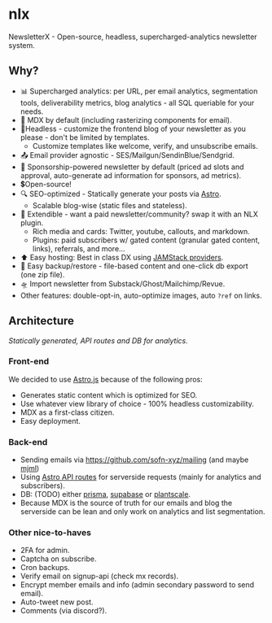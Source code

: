 # nlx
NewsletterX - Open-source, headless, supercharged-analytics newsletter system.

## Why?

- 📊 Supercharged analytics: per URL, per email analytics, segmentation tools, deliverability metrics, blog analytics - all SQL queriable for your needs.
- 📝 MDX by default (including rasterizing components for email).
- 🦿Headless - customize the frontend blog of your newsletter as you please - don't be limited by templates.
  - Customize templates like welcome, verify, and unsubscribe emails.
- 📤 Email provider agnostic - SES/Mailgun/SendinBlue/Sendgrid.
- 👀 Sponsorship-powered newsletter by default (priced ad slots and approval, auto-generate ad information for sponsors, ad metrics).
- 💲Open-source!
- 🔍 SEO-optimized - Statically generate your posts via [Astro](https://astro.build/).
  - Scalable blog-wise (static files and stateless).
- 🧩 Extendible - want a paid newsletter/community? swap it with an NLX plugin.
  - Rich media and cards: Twitter, youtube, callouts, and markdown.
  - Plugins: paid subscribers w/ gated content (granular gated content, links), referrals, and more...
- ⬆️ Easy hosting: Best in class DX using [JAMStack providers](https://docs.astro.build/en/guides/deploy/).
- 🍰 Easy backup/restore - file-based content and one-click db export (one zip file).
- 🛸 Import newsletter from Substack/Ghost/Mailchimp/Revue.
- Other features: double-opt-in, auto-optimize images, auto `?ref` on links.

## Architecture
*Statically generated, API routes and DB for analytics.*

### Front-end
We decided to use [Astro.js](astro.build) because of the following pros:
- Generates static content which is optimized for SEO.
- Use whatever view library of choice - 100% headless customizability.
- MDX as a first-class citizen.
- Easy deployment.

### Back-end
- Sending emails via https://github.com/sofn-xyz/mailing (and maybe [mjml](https://github.com/mjmlio/mjml))
- Using [Astro API routes](https://docs.astro.build/en/guides/server-side-rendering/#api-routes) for serverside requests (mainly for analytics and subscribers).
- DB: (TODO) either [prisma](https://www.prisma.io/), [supabase](https://supabase.com/) or [plantscale](https://planetscale.com/).
- Because MDX is the source of truth for our emails and blog the serverside can be lean and only work on analytics and list segmentation.


### Other nice-to-haves
- 2FA for admin.
- Captcha on subscribe.
- Cron backups.
- Verify email on signup-api (check mx records).
- Encrypt member emails and info (admin secondary password to send email).
- Auto-tweet new post.
- Comments (via discord?).


